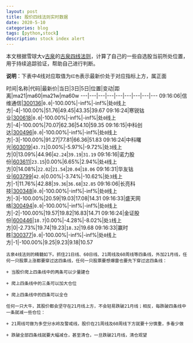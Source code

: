 ```yaml
---
layout: post
title: 股价四线法则实时数据
date: 2020-5-10
categories: blog
tags: [python,stock]
description: stock index alert
---
```



本文根据雪球大v[古泉](https://xueqiu.com/u/7148646888)的[古泉四线法则](https://xueqiu.com/7148646888/130498192)，计算了自己的一些自选股当前所处位置，用于持续追踪验证，帮助自己进行判断。

**说明**：下表中4线对应取值为`红色`表示最新价处于对应指标上方，属正面

时间|名称|代码|最新价|当日|3日|5日|位置|变动|距离|ma21|ma60|ma21w|ma60w
---|---|---|---|---|---|---|---|---
09:16:06|信维通信|[300136](https://xueqiu.com/S/SZ300136)|`0.0`|-100.00%|-inf%|-inf%|处`0`线上方|-4|-100.00%|51.76|49.45|43.35|39.67
09:16:24|寒锐钴业|[300618](https://xueqiu.com/S/SZ300618)|`0.0`|-100.00%|-inf%|-inf%|处`0`线上方|-4|-100.00%|70.07|62.36|54.10|59.35
09:16:15|中科创达|[300496](https://xueqiu.com/S/SZ300496)|`0.0`|-100.00%|-inf%|-inf%|处`0`线上方|-3|-100.00%|91.27|77.81|66.36|51.83
09:16:24|中科曙光|[603019](https://xueqiu.com/S/SH603019)|`43.71`|0.00%|-5.97%|-9.72%|处`3`线上方|0|13.09%|44.96|`42.24`|`39.19`|`31.19`
09:16:16|诺力股份|[603611](https://xueqiu.com/S/SH603611)|`23.15`|0.00%|6.65%|2.94%|处`4`线上方|0|14.08%|`22.02`|`21.54`|`20.04`|`18.06`
09:16:31|华友钴业|[603799](https://xueqiu.com/S/SH603799)|`42.0`|0.00%|-3.74%|-10.62%|处`3`线上方|-1|11.76%|42.88|`39.36`|`36.68`|`32.85`
09:16:06|长亮科技|[300348](https://xueqiu.com/S/SZ300348)|`0.0`|-100.00%|-inf%|-inf%|处`0`线上方|-3|-100.00%|20.59|19.03|17.08|14.31
09:16:33|盛天网络|[300494](https://xueqiu.com/S/SZ300494)|`0.0`|-100.00%|-inf%|-inf%|处`0`线上方|-2|-100.00%|19.57|19.82|16.83|14.71
09:16:24|金证股份|[600446](https://xueqiu.com/S/SH600446)|`18.7`|0.00%|-4.28%|-8.02%|处`1`线上方|0|-2.73%|19.74|19.23|`18.32`|19.68
09:16:33|赢时胜|[300377](https://xueqiu.com/S/SZ300377)|`0.0`|-100.00%|-inf%|-inf%|处`0`线上方|-1|-100.00%|9.25|9.23|9.18|10.57

```
古泉4线法则的精髓如下。抓住21日线、60日线、21周线及60周线等四条线，外加21月线，任何一只股票上涨都要穿过这四条线，任何一只股票要想爆雷也要先下穿过这四条线：

+ 当股价爬上四条线中的两条可以少量建仓

+ 爬上四条线中的三条可以加大仓位

+ 爬上四条线中的四条可以全仓

任何一只大牛，其股价都会坚守在21月线上方，不会轻易跌破21月线；相反，每跌破四条线中一条就减一些仓位：

+ 21周线可做为多空分水岭及警戒线，股价在21周线及60周线下方就要十分慎重，多看少做

+ 跌破全部四条线就要大幅减仓，甚至清仓，一旦跌破21月线，清仓观望
```